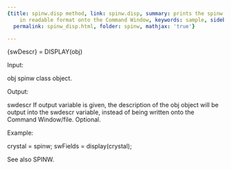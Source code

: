 ```yaml
---
{title: spinw.disp method, link: spinw.disp, summary: prints the spinw data structure
    in readable format onto the Command Window, keywords: sample, sidebar: sw_sidebar,
  permalink: spinw_disp.html, folder: spinw, mathjax: 'true'}

---
```

 
{swDescr} = DISPLAY(obj)
 
Input:
 
obj       spinw class object.
 
Output:
 
swdescr   If output variable is given, the description of the obj object
          will be output into the swdescr variable, instead of being
          written onto the Command Window/file. Optional.
 
Example:
 
crystal = spinw;
swFields = display(crystal);
 
See also SPINW.
 

